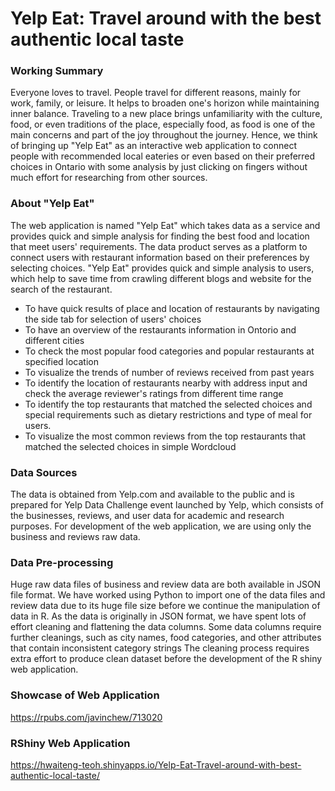 # Yelp Eat: Travel around with the best authentic local taste

### Working Summary 
Everyone loves to travel. People travel for different reasons, mainly for work, family, or leisure. It helps to broaden one's horizon while maintaining inner balance. Traveling to a new place brings unfamiliarity with the culture, food, or even traditions of the place, especially food, as food is one of the main concerns and part of the joy throughout the journey. Hence, we think of bringing up "Yelp Eat" as an interactive web application to connect people with recommended local eateries or even based on their preferred choices in Ontario with some analysis by just clicking on fingers without much effort for researching from other sources.

### About "Yelp Eat"
The web application is named "Yelp Eat" which takes data as a service and provides quick and simple analysis for finding the best food and location that meet users' requirements. The data product serves as a platform to connect users with restaurant information based on their preferences by selecting choices. "Yelp Eat" provides quick and simple analysis to users, which help to save time from crawling different blogs and website for the search of the restaurant.

- To have quick results of place and location of restaurants by navigating the side tab for selection of users' choices
- To have an overview of the restaurants information in Ontorio and different cities 
- To check the most popular food categories and popular restaurants at specified location 
- To visualize the trends of number of reviews received from past years 
- To identify the location of restaurants nearby with address input and check the average reviewer's ratings from different time range 
- To identify the top restaurants that matched the selected choices and special requirements such as dietary restrictions and type of meal for users. 
- To visualize the most common reviews from the top restaurants that matched the selected choices in simple Wordcloud 

### Data Sources
The data is obtained from Yelp.com and available to the public and is prepared for Yelp Data Challenge event launched by Yelp, which consists of the businesses, reviews, and user data for academic and research purposes. For development of the web application, we are using only the business and reviews raw data.

### Data Pre-processing
Huge raw data files of business and review data are both available in JSON file format. We have worked using Python to import one of the data files and review data due to its huge file size before we continue the manipulation of data in R. As the data is originally in JSON format, we have spent lots of effort cleaning and flattening the data columns. Some data columns require further cleanings, such as city names, food categories, and other attributes that contain inconsistent category strings The cleaning process requires extra effort to produce clean dataset before the development of the R shiny web application. 

### Showcase of Web Application
https://rpubs.com/javinchew/713020

### RShiny Web Application
https://hwaiteng-teoh.shinyapps.io/Yelp-Eat-Travel-around-with-best-authentic-local-taste/

